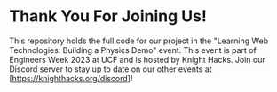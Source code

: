 # Thank You For Joining Us!

This repository holds the full code for our project in the "Learning Web Technologies: Building a Physics Demo" event. This event is part of Engineers Week 2023 at UCF and is hosted by Knight Hacks. Join our Discord server to stay up to date on our other events at [https://knighthacks.org/discord]!

